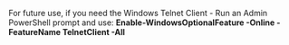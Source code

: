For future use, if you need the Windows Telnet Client - Run an Admin PowerShell prompt and use: **Enable-WindowsOptionalFeature -Online -FeatureName TelnetClient -All**